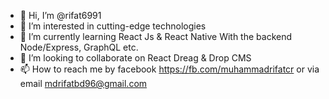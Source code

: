 - 👋 Hi, I’m @rifat6991
- 👀 I’m interested in cutting-edge technologies
- 🌱 I’m currently learning React Js & React Native With the backend Node/Express, GraphQL etc.
- 💞️ I’m looking to collaborate on React Dreag & Drop CMS
- 📫 How to reach me by facebook https://fb.com/muhammadrifatcr or via email mdrifatbd96@gmail.com

<!---
rifat6991/rifat6991 is a ✨ special ✨ repository because its `README.md` (this file) appears on your GitHub profile.
You can click the Preview link to take a look at your changes.
--->
